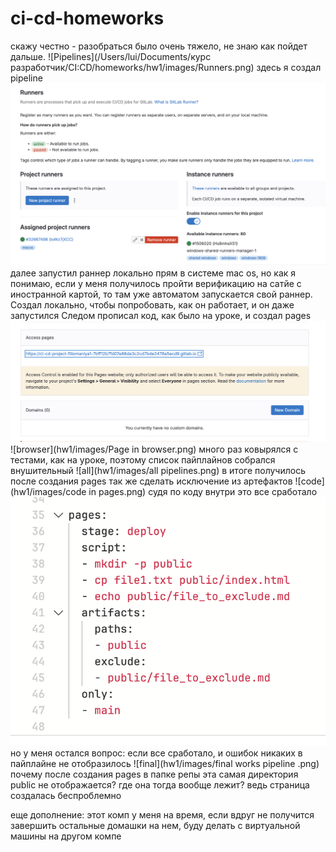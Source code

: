 # ci-cd-homeworks
скажу честно - разобраться было очень тяжело, не знаю как пойдет дальше.
![Pipelines](/Users/lui/Documents/курс разработчик/CI:CD/homeworks/hw1/images/Runners.png)
здесь я создал pipeline
![Runners](hw1/images/Runners.png)
далее запустил раннер локально прям в системе mac os, но как я понимаю, если у меня получилось пройти верификацию на сатйе с иностранной картой, то там уже автоматом запускается свой раннер. Создал локально, чтобы попробовать, как он работает, и он даже запустился
Следом прописал код, как было на уроке, и создал pages
![Pages](hw1/images/Pages.png)
![browser](hw1/images/Page in browser.png)
много раз ковырялся с тестами, как на уроке, поэтому список пайплайнов собрался внушительный
![all](hw1/images/all pipelines.png)
в итоге получилось после создания pages так же сделать исключение из артефактов
![code](hw1/images/code in pages.png)
судя по коду внутри это все сработало
![exclude](hw1/images/exclude.png)
но у меня остался вопрос: если все сработало, и ошибок никаких в пайплайне не отобразилось
![final](hw1/images/final works pipeline .png)
почему после создания pages в папке репы эта самая директория public не отображается? где она тогда вообще лежит? ведь страница создалась беспроблемно

еще дополнение: этот комп у меня на время, если вдруг не получится завершить остальные домашки на нем, буду делать с виртуальной машины на другом компе
